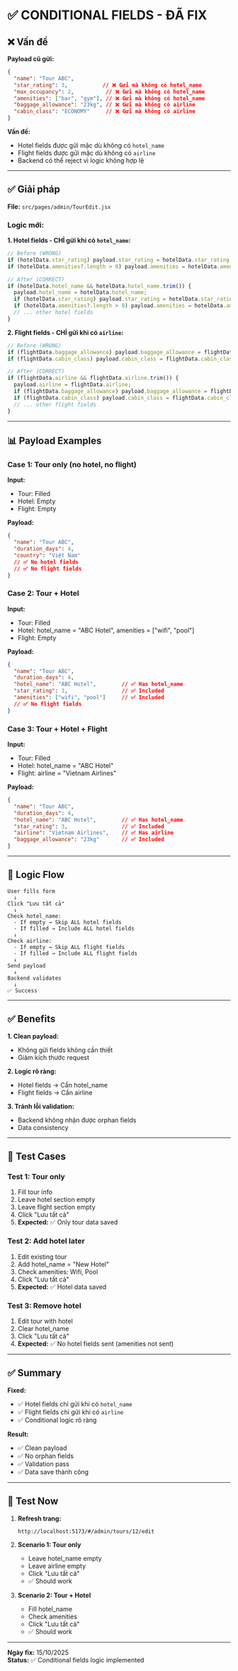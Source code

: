# ✅ CONDITIONAL FIELDS - ĐÃ FIX

## ❌ Vấn đề

**Payload cũ gửi:**
```json
{
  "name": "Tour ABC",
  "star_rating": 3,           // ❌ Gửi mà không có hotel_name
  "max_occupancy": 2,          // ❌ Gửi mà không có hotel_name
  "amenities": ["bar", "gym"], // ❌ Gửi mà không có hotel_name
  "baggage_allowance": "23kg", // ❌ Gửi mà không có airline
  "cabin_class": "ECONOMY"     // ❌ Gửi mà không có airline
}
```

**Vấn đề:**
- Hotel fields được gửi mặc dù không có `hotel_name`
- Flight fields được gửi mặc dù không có `airline`
- Backend có thể reject vì logic không hợp lệ

---

## ✅ Giải pháp

**File:** `src/pages/admin/TourEdit.jsx`

### **Logic mới:**

**1. Hotel fields - CHỈ gửi khi có `hotel_name`:**
```javascript
// Before (WRONG)
if (hotelData.star_rating) payload.star_rating = hotelData.star_rating;
if (hotelData.amenities?.length > 0) payload.amenities = hotelData.amenities;

// After (CORRECT)
if (hotelData.hotel_name && hotelData.hotel_name.trim()) {
  payload.hotel_name = hotelData.hotel_name;
  if (hotelData.star_rating) payload.star_rating = hotelData.star_rating;
  if (hotelData.amenities?.length > 0) payload.amenities = hotelData.amenities;
  // ... other hotel fields
}
```

**2. Flight fields - CHỈ gửi khi có `airline`:**
```javascript
// Before (WRONG)
if (flightData.baggage_allowance) payload.baggage_allowance = flightData.baggage_allowance;
if (flightData.cabin_class) payload.cabin_class = flightData.cabin_class;

// After (CORRECT)
if (flightData.airline && flightData.airline.trim()) {
  payload.airline = flightData.airline;
  if (flightData.baggage_allowance) payload.baggage_allowance = flightData.baggage_allowance;
  if (flightData.cabin_class) payload.cabin_class = flightData.cabin_class;
  // ... other flight fields
}
```

---

## 📊 Payload Examples

### **Case 1: Tour only (no hotel, no flight)**

**Input:**
- Tour: Filled
- Hotel: Empty
- Flight: Empty

**Payload:**
```json
{
  "name": "Tour ABC",
  "duration_days": 4,
  "country": "Việt Nam"
  // ✅ No hotel fields
  // ✅ No flight fields
}
```

### **Case 2: Tour + Hotel**

**Input:**
- Tour: Filled
- Hotel: hotel_name = "ABC Hotel", amenities = ["wifi", "pool"]
- Flight: Empty

**Payload:**
```json
{
  "name": "Tour ABC",
  "duration_days": 4,
  "hotel_name": "ABC Hotel",        // ✅ Has hotel_name
  "star_rating": 3,                 // ✅ Included
  "amenities": ["wifi", "pool"]     // ✅ Included
  // ✅ No flight fields
}
```

### **Case 3: Tour + Hotel + Flight**

**Input:**
- Tour: Filled
- Hotel: hotel_name = "ABC Hotel"
- Flight: airline = "Vietnam Airlines"

**Payload:**
```json
{
  "name": "Tour ABC",
  "duration_days": 4,
  "hotel_name": "ABC Hotel",        // ✅ Has hotel_name
  "star_rating": 3,                 // ✅ Included
  "airline": "Vietnam Airlines",    // ✅ Has airline
  "baggage_allowance": "23kg"       // ✅ Included
}
```

---

## 🎯 Logic Flow

```
User fills form
  ↓
Click "Lưu tất cả"
  ↓
Check hotel_name:
  - If empty → Skip ALL hotel fields
  - If filled → Include ALL hotel fields
  ↓
Check airline:
  - If empty → Skip ALL flight fields
  - If filled → Include ALL flight fields
  ↓
Send payload
  ↓
Backend validates
  ↓
✅ Success
```

---

## ✅ Benefits

**1. Clean payload:**
- Không gửi fields không cần thiết
- Giảm kích thước request

**2. Logic rõ ràng:**
- Hotel fields → Cần hotel_name
- Flight fields → Cần airline

**3. Tránh lỗi validation:**
- Backend không nhận được orphan fields
- Data consistency

---

## 🧪 Test Cases

### **Test 1: Tour only**
1. Fill tour info
2. Leave hotel section empty
3. Leave flight section empty
4. Click "Lưu tất cả"
5. **Expected:** ✅ Only tour data saved

### **Test 2: Add hotel later**
1. Edit existing tour
2. Add hotel_name = "New Hotel"
3. Check amenities: Wifi, Pool
4. Click "Lưu tất cả"
5. **Expected:** ✅ Hotel data saved

### **Test 3: Remove hotel**
1. Edit tour with hotel
2. Clear hotel_name
3. Click "Lưu tất cả"
4. **Expected:** ✅ No hotel fields sent (amenities not sent)

---

## ✅ Summary

**Fixed:**
- ✅ Hotel fields chỉ gửi khi có `hotel_name`
- ✅ Flight fields chỉ gửi khi có `airline`
- ✅ Conditional logic rõ ràng

**Result:**
- ✅ Clean payload
- ✅ No orphan fields
- ✅ Validation pass
- ✅ Data save thành công

---

## 🎯 Test Now

1. **Refresh trang:**
   ```
   http://localhost:5173/#/admin/tours/12/edit
   ```

2. **Scenario 1: Tour only**
   - Leave hotel_name empty
   - Leave airline empty
   - Click "Lưu tất cả"
   - ✅ Should work

3. **Scenario 2: Tour + Hotel**
   - Fill hotel_name
   - Check amenities
   - Click "Lưu tất cả"
   - ✅ Should work

---

**Ngày fix:** 15/10/2025  
**Status:** ✅ Conditional fields logic implemented
